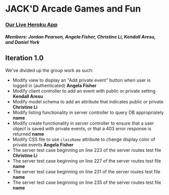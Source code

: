 # JACK'D Arcade Games and Fun


### [Our Live Heroku App](https://mysterious-brushlands-34136.herokuapp.com)
##### Members: Jordan Pearson, Angela Fisher, Christine Li, Kendall Aresu, and Daniel York



## Iteration 1.0

We've divided up the group work as such:
- Modify view to display an "Add private event" button when user is logged in (authenticated) **Angela Fisher**
- Modify client controller to add an event with public or private setting **Kendall Aresu**
- Modify model schema to add an attribute that indicates public or private **Christine Li**
- Modify listing functionality in server controller to query DB appropriately **name**
- Modify create functionality in server controller to ensure that a user object is saved with private events, or that a 403 error response is returned **name**
- Modify CSS file to use `className` attribute to change display color of private events **Angela Fisher**
- The server test case beginning on line 223 of the server routes test file **Christine Li**
- The server test case beginning on line 227 of the server routes test file **name**
- The server test case beginning on line 231 of the server routes test file **name**
- The server test case beginning on line 235 of the server routes test file **name**
